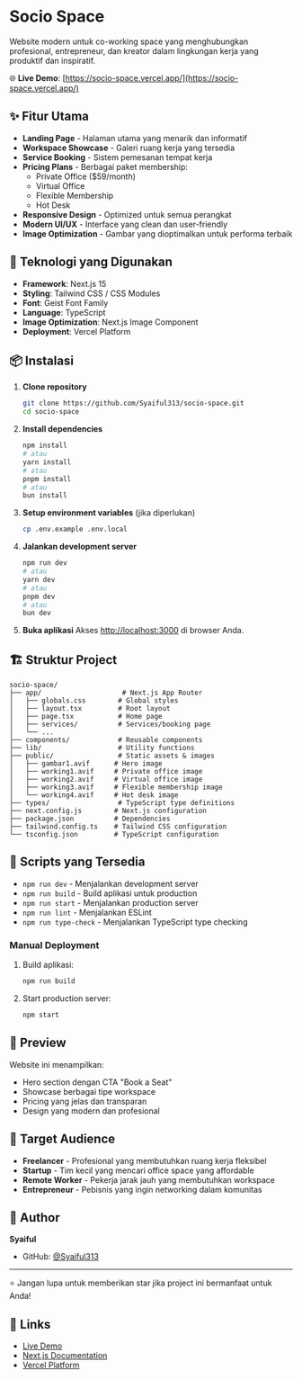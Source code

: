 # Socio Space

Website modern untuk co-working space yang menghubungkan profesional, entrepreneur, dan kreator dalam lingkungan kerja yang produktif dan inspiratif.

🌐 **Live Demo**: [https://socio-space.vercel.app/](https://socio-space.vercel.app/)

## ✨ Fitur Utama

- **Landing Page** - Halaman utama yang menarik dan informatif
- **Workspace Showcase** - Galeri ruang kerja yang tersedia
- **Service Booking** - Sistem pemesanan tempat kerja
- **Pricing Plans** - Berbagai paket membership:
  - Private Office ($59/month)
  - Virtual Office
  - Flexible Membership
  - Hot Desk
- **Responsive Design** - Optimized untuk semua perangkat
- **Modern UI/UX** - Interface yang clean dan user-friendly
- **Image Optimization** - Gambar yang dioptimalkan untuk performa terbaik

## 🚀 Teknologi yang Digunakan

- **Framework**: Next.js 15
- **Styling**: Tailwind CSS / CSS Modules
- **Font**: Geist Font Family
- **Language**: TypeScript
- **Image Optimization**: Next.js Image Component
- **Deployment**: Vercel Platform

## 📦 Instalasi

1. **Clone repository**
   ```bash
   git clone https://github.com/Syaiful313/socio-space.git
   cd socio-space
   ```

2. **Install dependencies**
   ```bash
   npm install
   # atau
   yarn install
   # atau
   pnpm install
   # atau
   bun install
   ```

3. **Setup environment variables** (jika diperlukan)
   ```bash
   cp .env.example .env.local
   ```

4. **Jalankan development server**
   ```bash
   npm run dev
   # atau
   yarn dev
   # atau
   pnpm dev
   # atau
   bun dev
   ```

5. **Buka aplikasi**
   Akses [http://localhost:3000](http://localhost:3000) di browser Anda.

## 🏗️ Struktur Project

```
socio-space/
├── app/                    # Next.js App Router
│   ├── globals.css        # Global styles
│   ├── layout.tsx         # Root layout
│   ├── page.tsx           # Home page
│   ├── services/          # Services/booking page
│   └── ...
├── components/            # Reusable components
├── lib/                   # Utility functions
├── public/                # Static assets & images
│   ├── gambar1.avif      # Hero image
│   ├── working1.avif     # Private office image
│   ├── working2.avif     # Virtual office image
│   ├── working3.avif     # Flexible membership image
│   └── working4.avif     # Hot desk image
├── types/                 # TypeScript type definitions
├── next.config.js        # Next.js configuration
├── package.json          # Dependencies
├── tailwind.config.ts    # Tailwind CSS configuration
└── tsconfig.json         # TypeScript configuration
```

## 🔧 Scripts yang Tersedia

- `npm run dev` - Menjalankan development server
- `npm run build` - Build aplikasi untuk production
- `npm run start` - Menjalankan production server
- `npm run lint` - Menjalankan ESLint
- `npm run type-check` - Menjalankan TypeScript type checking

### Manual Deployment

1. Build aplikasi:
   ```bash
   npm run build
   ```

2. Start production server:
   ```bash
   npm start
   ```

## 📱 Preview

Website ini menampilkan:
- Hero section dengan CTA "Book a Seat"
- Showcase berbagai tipe workspace
- Pricing yang jelas dan transparan
- Design yang modern dan profesional

## 🎯 Target Audience

- **Freelancer** - Profesional yang membutuhkan ruang kerja fleksibel
- **Startup** - Tim kecil yang mencari office space yang affordable
- **Remote Worker** - Pekerja jarak jauh yang membutuhkan workspace
- **Entrepreneur** - Pebisnis yang ingin networking dalam komunitas

## 👤 Author

**Syaiful**
- GitHub: [@Syaiful313](https://github.com/Syaiful313)

---

⭐ Jangan lupa untuk memberikan star jika project ini bermanfaat untuk Anda!

## 🔗 Links

- [Live Demo](https://socio-space.vercel.app/)
- [Next.js Documentation](https://nextjs.org/docs)
- [Vercel Platform](https://vercel.com)
